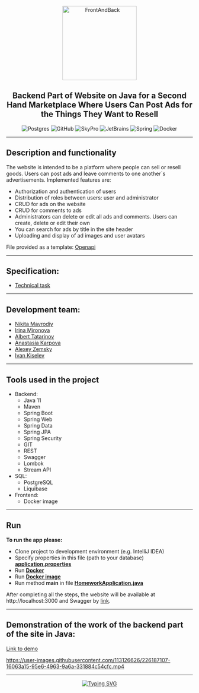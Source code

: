 
<p align="center"> 
<img src="https://i.imgur.com/UOQeoss.png" width="200" alt="FrontAndBack">
</p>
<div id="badges" align="center">

## Backend Part of Website on Java for a Second Hand Marketplace Where Users Can Post Ads for the Things They Want to Resell
</div>

<div id="badges" align="center">

![Postgres](https://img.shields.io/badge/postgres-%23316192.svg?style=for-the-badge&logo=postgresql&logoColor=white)
![GitHub](https://img.shields.io/badge/github-%23121011.svg?style=for-the-badge&logo=github&logoColor=white)
![SkyPro](https://img.shields.io/badge/SkyPro-green?style=for-the-badge&logo=skypro&logoColor=white)
![JetBrains](https://img.shields.io/badge/IntelliJ%20IDEA-java-blue?style=for-the-badge&logo=jetbrains&logoColor=white)
![Spring](https://img.shields.io/badge/Spring-green?style=for-the-badge&logo=spring&logoColor=white)
![Docker](https://img.shields.io/badge/Docker-blue?style=for-the-badge&logo=docker&logoColor=white)
</div>

___
## Description and functionality

The website is intended to be a platform where people can sell or resell goods. Users can post ads and leave comments to one another`s advertisements. 
Implemented features are:

- Authorization and authentication of users
- Distribution of roles between users: user and administrator
- CRUD for ads on the website
- CRUD for comments to ads
- Administrators can delete or edit all ads and comments. Users can create, delete or edit their own
- You can search for ads by title in the site header
- Uploading and display of ad images and user avatars

File provided as a template: [Openapi](openapi.yaml)
___
## Specification:
- [Technical task](https://www.notion.so/df6a5add446d4811a83a27dc0f1a8cad)
___
## Development team:
- [Nikita Mavrodiy](https://github.com/nikitamavrodiy)
- [Irina Mironova](https://github.com/irinamironova9)
- [Albert Tatarinov](https://github.com/letuu)
- [Anastasia Karpova](https://github.com/AnastasiaSergeeva05)
- [Alexey Zemsky](https://github.com/zemscky)
- [Ivan Kiselev](https://github.com/nonamecoderx)
___
## Tools used in the project
* Backend:
    - Java 11
    - Maven
    - Spring Boot
    - Spring Web
    - Spring Data
    - Spring JPA
    - Spring Security
    - GIT
    - REST
    - Swagger
    - Lombok
    - Stream API
* SQL:
    - PostgreSQL
    - Liquibase
* Frontend:
    - Docker image
---
## Run
**To run the app please:**
- Clone project to development environment (e.g. IntelliJ IDEA)
- Specify properties in this file (path to your database) **[application.properties](src/main/resources/application.properties)**
- Run **[Docker](https://www.docker.com)**
- Run **[Docker image](https://drive.google.com/file/d/1UZTpeTAQpC4ANkHEFAGK2yjTFzZhXLPz/view)**
- Run method **main** in file **[HomeworkApplication.java](src/main/java/ru/skypro/homework/HomeworkApplication.java)**

After completing all the steps, the website will be available at http://localhost:3000 and Swagger by [link](http://localhost:8080/swagger-ui/index.html#).

___
## Demonstration of the work of the backend part of the site in Java:
[Link to demo](https://drive.google.com/file/d/1ZqMeRTkz1IGSeoliSiXfAD7vRaj7R7N-/view?usp=sharing)

https://user-images.githubusercontent.com/113126626/226187107-16063a15-95e6-4963-9a6a-331884c54cfc.mp4
___


<div id="badges" align="center">
<a
href="https://git.io/typing-svg"><img src="https://readme-typing-svg.herokuapp.com?font=Fira+Code&weight=200&pause=1000&width=435&lines=Thank+you+for+your+attention" alt="Typing SVG" />
</a>
</div>
